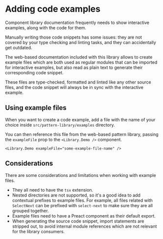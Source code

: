 # Adding code examples

Component library documentation frequently needs to show interactive examples, along with the code for them.

Manually writing those code snippets has some issues: they are not covered by your type checking and linting tasks, and they can accidentally get outdated.

The web-based documentation included with this library allows to create example files which are both used as regular modules that can be imported for interactive examples, but also read as plain text to generate their corresponding code snippet.

These files are type-checked, formatted and linted like any other source files, and the code snippet will always be in sync with the interactive example.

## Using example files

When you want to create a code example, add a file with the name of your choice inside `src/pattern-library/examples` directory.

You can then reference this file from the web-based pattern library, passing the `exampleFile` prop to the `<Library.Demo />` component.

```tsx
<Library.Demo exampleFile="some-example-file-name" />
```

## Considerations

There are some considerations and limitations when working with example files.

- They all need to have the `tsx` extension.
- Nested directories are not supported, so it's a good idea to add contextual prefixes to example files. For example, all files related with `SelectNext` can be prefixed with `select-next` to make sure they are all grouped together.
- Example files need to have a Preact component as their default export.
- When generating the source code snippet, import statements are stripped out, to avoid internal module references which are not relevant for the library consumers.
